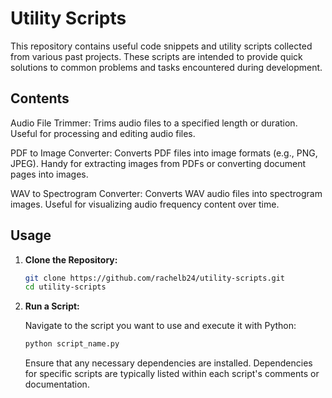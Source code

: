 # Utility Scripts

This repository contains useful code snippets and utility scripts collected from various past projects. These scripts are intended to provide quick solutions to common problems and tasks encountered during development.

## Contents

Audio File Trimmer: Trims audio files to a specified length or duration. Useful for processing and editing audio files.

PDF to Image Converter: Converts PDF files into image formats (e.g., PNG, JPEG). Handy for extracting images from PDFs or converting document pages into images.

WAV to Spectrogram Converter: Converts WAV audio files into spectrogram images. Useful for visualizing audio frequency content over time.

## Usage

1. **Clone the Repository:**

   ```bash
   git clone https://github.com/rachelb24/utility-scripts.git
   cd utility-scripts
   ```

2. **Run a Script:**

   Navigate to the script you want to use and execute it with Python:

   ```bash
   python script_name.py
   ```

   Ensure that any necessary dependencies are installed. Dependencies for specific scripts are typically listed within each script's comments or documentation.
